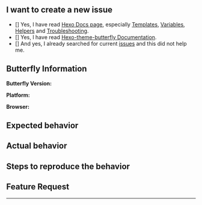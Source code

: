 <!--
IMPORTANT: Please follow the template to create a new issue.
重要：請依照該模板來提交。

If you upgrade from the old version, and an error occurs when running, please copy the new content in the config to the butterfly.yml
如果你是由舊版本升級到新版，運行時出現報錯，請首先把config裏新的內容複製到舊的butterfly設置去

If you are a problem when visit the website, please open your browser 'developer tools (shortcut F12)' and check the console if there is an error, include your website address in the feedback
如果你是線上訪問出現問題，請檢查瀏覽器‘開發人員工具（快捷鍵F12）’的console是否有報錯，反饋時附上你的網站
-->


## I want to create a new issue <!-- 我想要建立一個新的issue --> 

<!-- Check all with "x" especially FAQ & Documentation!! (使用 "x" 選擇) -->
<!-- 請確認是否都已經翻閱過如下的資料, 尤其是安裝文檔！！ -->
- [] Yes, I have read [Hexo Docs page](https://hexo.io/docs/), especially [Templates](https://hexo.io/docs/templates.html), [Variables](https://hexo.io/docs/variables.html), [Helpers](https://hexo.io/docs/helpers.html) and [Troubleshooting](https://hexo.io/docs/troubleshooting.html).
- [] Yes, I have read [Hexo-theme-butterfly Documentation](https://jerryc.me/posts/21cfbf15/).
- [] And yes, I already searched for current [issues](https://github.com/jerryc127/hexo-theme-butterfly/issues?utf8=%E2%9C%93&q=is%3Aissue) and this did not help me.

## Butterfly Information

<!-- Butterfly的版本 -->
<!-- 檢視主題的package.json -->
**Butterfly Version:**

<!-- Windows/macOS/Linux/Android/iOS -->
**Platform:**

<!-- Chrome/Safari/FireFox/.. -->
**Browser:**

## Expected behavior <!-- (預期行為) -->

## Actual behavior <!-- (實際行為) -->

<!-- Please give me the screenshots to locate the issue -->
<!-- 請儘量提供截圖來定位問題 -->

## Steps to reproduce the behavior <!-- (重現步驟) -->

## Feature Request

<!-- If you have any ideas of theme-butterfly, please write down here and we can have a discussion. -->
<!-- 如果你有任何關於Butterfly的功能方面的想法，可以在這個部分裡寫下來我們一起討論 -->

---

<!--
Love hexo-theme-butterfly? Please consider starring the repo to support it!
喜歡 hexo-theme-butterfly嗎？ 考慮一下給它點個star來支援它吧！
-->